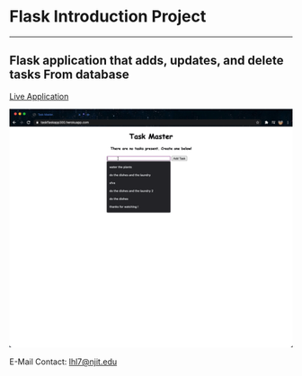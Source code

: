 # Flask Introduction Project 
___
## Flask application that adds, updates, and delete tasks From database

[Live Application](https://taskflaskapp300.herokuapp.com/)

![Application Preview](taskFlask.gif)

E-Mail Contact: lhl7@njit.edu
